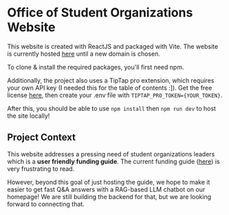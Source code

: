 # Office of Student Organizations Website

This website is created with ReactJS and packaged with Vite. The website is currently hosted [here](https://studentorgs.netlify.app) until a new domain is chosen. 

To clone & install the required packages, you'll first need npm. 

Additionally, the project also uses a TipTap pro extension, which requires your own API key (I needed this for the table of contents :]). Get the free license [here](https://tiptap.dev/pro-license?gad_source=1&gclid=Cj0KCQiAyc67BhDSARIsAM95QzvsEBjjcsDbRWMMmZUjiinKMZxVzmXWdPvowE0G6DXLuBlJGsJ_inkaApPsEALw_wcB), then create your .env file with `TIPTAP_PRO_TOKEN={YOUR_TOKEN}`. 

After this, you should be able to use `npm install` then `npm run dev` to host the site locally! 

## Project Context

This website addresses a pressing need of student organizations leaders which is a **user friendly funding guide**. The current funding guide ([here](https://finance.ucsd.edu/Home/FundingGuide)) is very frustrating to read. 

However, beyond this goal of just hosting the guide, we hope to make it easier to get fast Q&A answers with a RAG-based LLM chatbot on our homepage! We are still building the backend for that, but we are looking forward to connecting that.
